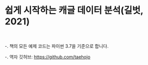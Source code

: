 # 쉽게 시작하는 캐글 데이터 분석(길벗, 2021)
</br>

-. 책의 모든 예제 코드는 파이썬 3.7을 기준으로 합니다.

-. 역자 깃허브: https://github.com/taehojo
